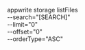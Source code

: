 appwrite storage listFiles \
        --search="[SEARCH]" \
        --limit="0" \
        --offset="0" \
        --orderType="ASC"

